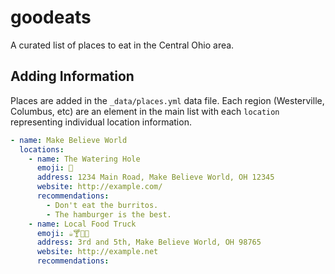 # goodeats

A curated list of places to eat in the Central Ohio area.

## Adding Information

Places are added in the `_data/places.yml` data file. Each region (Westerville, Columbus, etc) are an element in the main list with each `location` representing individual location information.

```yml
- name: Make Believe World
  locations:
    - name: The Watering Hole
      emoji: 🍵
      address: 1234 Main Road, Make Believe World, OH 12345
      website: http://example.com/
      recommendations:
        - Don't eat the burritos.
        - The hamburger is the best.
    - name: Local Food Truck
      emoji: ☕️🍸🥃🍺
      address: 3rd and 5th, Make Believe World, OH 98765
      website: http://example.net
      recommendations:
```